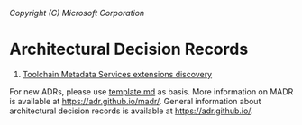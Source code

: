_Copyright (C) Microsoft Corporation_

# Architectural Decision Records

1. [Toolchain Metadata Services extensions discovery](./toolchain-metadata-services-extensions-discovery/README.md)

For new ADRs, please use [template.md](template.md) as basis.
More information on MADR is available at <https://adr.github.io/madr/>.
General information about architectural decision records is available at <https://adr.github.io/>.
